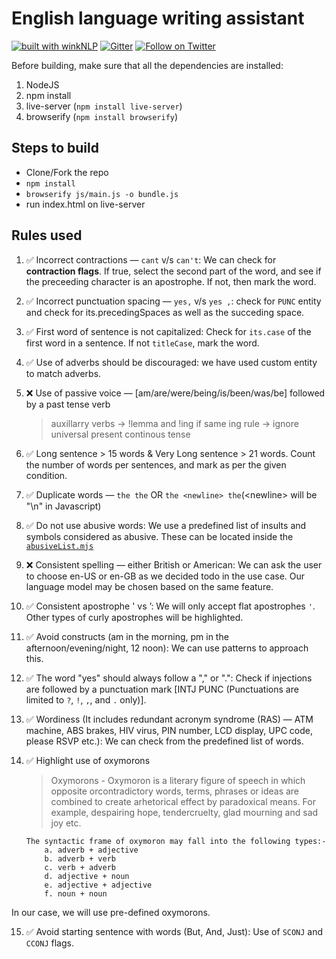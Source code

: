 # English language writing assistant

[![built with winkNLP](https://img.shields.io/badge/built%20with-winkNLP-blueviolet)](https://github.com/winkjs/wink-nlp) [![Gitter](https://img.shields.io/gitter/room/nwjs/nw.js.svg)](https://gitter.im/winkjs/Lobby) [![Follow on Twitter](https://img.shields.io/twitter/follow/winkjs_org?style=social)](https://twitter.com/winkjs_org)

Before building, make sure that all the dependencies are installed:
1. NodeJS
2. npm install
3. live-server (`npm install live-server`)
4. browserify (`npm install browserify`)

## Steps to build
  - Clone/Fork the repo
  - `npm install`
  - `browserify js/main.js -o bundle.js`
  - run index.html on live-server

## Rules used
1. ✅ Incorrect contractions — `cant` v/s `can't`: We can check for **contraction flags**. If true, select the second part of the word, and see if the preceeding character is an apostrophe. If not, then mark the word.

2. ✅ Incorrect punctuation spacing — `yes,` v/s `yes ,`: check for `PUNC` entity and check for its.precedingSpaces as well as the succeding space.

3. ✅ First word of sentence is not capitalized: Check for `its.case` of the first word in a sentence. If not `titleCase`, mark the word.

4. ✅ Use of adverbs should be discouraged: we have used custom entity to match adverbs.

5. ❌ Use of passive voice — [am/are/were/being/is/been/was/be] followed by a past tense verb
    > auxillarry verbs -> !lemma and !ing if same ing rule -> ignore universal present continous tense

6. ✅ Long sentence > 15 words & Very Long sentence > 21 words. Count the number of words per sentences, and mark as per the given condition.

7. ✅ Duplicate words — `the the` OR `the <newline> the`(\<newline\> will be "\n" in Javascript)

8. ✅ Do not use abusive words: We use a predefined list of insults and symbols considered as abusive. These can be located inside the [`abusiveList.mjs`](./js/abusiveList.mjs)

9. ❌ Consistent spelling — either British or American: We can ask the user to choose en-US or en-GB as we decided todo in the use case. Our language model may be chosen based on the same feature.

10. ✅ Consistent apostrophe ' vs ’: We will only accept flat apostrophes `'`. Other types of curly apostrophes will be highlighted.

11. ✅ Avoid constructs (am in the morning, pm in the afternoon/evening/night, 12 noon):
 We can use patterns to approach this.

12. ✅ The word "yes" should always follow a "," or ".": Check if injections are followed by a punctuation mark [INTJ PUNC (Punctuations are limited to `?`, `!`, `,`, and `.` only)].

13. ✅ Wordiness (It includes redundant acronym syndrome (RAS) — ATM machine, ABS brakes, HIV virus, PIN number, LCD display, UPC code, please RSVP etc.): We can check from the predefined list of words.

14. ✅ Highlight use of oxymorons
    > Oxymorons - Oxymoron is a literary figure of speech in which opposite orcontradictory words, terms, phrases or ideas are combined to create arhetorical effect by paradoxical means. For example, despairing hope, tendercruelty, glad mourning and sad joy etc.

    ```
    The syntactic frame of oxymoron may fall into the following types:-
        a. adverb + adjective
        b. adverb + verb
        c. verb + adverb
        d. adjective + noun
        e. adjective + adjective
        f. noun + noun
    ```
In our case, we will use pre-defined oxymorons.

15. ✅ Avoid starting sentence with words (But, And, Just): Use of `SCONJ` and `CCONJ` flags.
